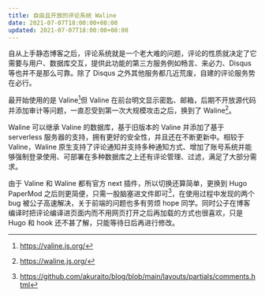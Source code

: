 ```yaml
---
title: 自由且开放的评论系统 Waline
date: 2021-07-07T18:00:00+08:00
updated: 2021-07-07T18:00:00+08:00
---
```


自从上手静态博客之后，评论系统就是一个老大难的问题，评论的性质就决定了它需要与用户、数据库交互，提供此功能的第三方服务例如畅言、来必力、Disqus等也并不是那么可靠。除了 Disqus 之外其他服务都几近荒废，自建的评论服务势在必行。<!--more-->

最开始使用的是 Valine[^1]但 Valine 在前台明文显示密匙、邮箱，后期不开放源代码并添加审计等问题，一直忍受到第一次大规模攻击之后，换到了 Waline[^2]。

Waline 可以继承 Valine 的数据库，基于旧版本的 Valine 并添加了基于 serverless 服务器的支持，拥有更好的安全性，并且还在不断更新中。相较于 Valine，Waline 原生支持了评论通知并支持多种通知方式、增加了账号系统并能够强制登录使用、可部署在多种数据库之上还有评论管理、过滤，满足了大部分需求。

由于 Valine 和 Waline 都有官方 next 插件，所以切换还算简单，更换到 Hugo PaperMod 之后则更简便，只需一股脑塞进文件即可[^3]，在使用过程中发现的两个 bug 被公子高速解决，关于前端的问题也多有劳烦  hope 同学。同时公子在博客编译时把评论编译进页面内而不用网页打开之后再加载的方式也很喜欢，只是 Hugo 和 hook 还不甚了解，只能等待日后再进行修改。

[^1]:https://valine.js.org/
[^2]:https://waline.js.org/
[^3]:https://github.com/akuraito/blog/blob/main/layouts/partials/comments.html
